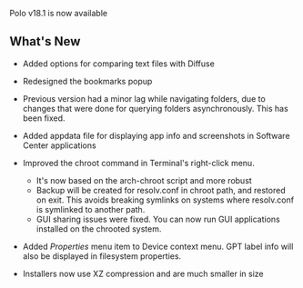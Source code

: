 Polo v18.1 is now available

## **What's New**

- Added options for comparing text files with Diffuse

- Redesigned the bookmarks popup

- Previous version had a minor lag while navigating folders, due to changes that were done for querying folders asynchronously. This has been fixed.

- Added appdata file for displaying app info and screenshots in Software Center applications

- Improved the chroot command in Terminal's right-click menu. 

  - It's now based on the arch-chroot script and more robust
  - Backup will be created for resolv.conf in chroot path, and restored on exit. This avoids breaking symlinks on systems where resolv.conf is symlinked to another path. 
  - GUI sharing issues were fixed. You can now run GUI applications installed on the chrooted system.

- Added *Properties* menu item to Device context menu. GPT label info will also be displayed in filesystem properties.

- Installers now use XZ compression and are much smaller in size

  ​


